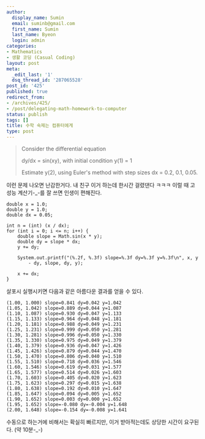 ```yaml
---
author:
  display_name: Sumin
  email: suminb@gmail.com
  first_name: Sumin
  last_name: Byeon
  login: admin
categories:
- Mathematics
- 생활 코딩 (Casual Coding)
layout: post
meta:
  _edit_last: '1'
  dsq_thread_id: '287065528'
post_id: '425'
published: true
redirect_from:
- /archives/425/
- /post/delegating-math-homework-to-computer
status: publish
tags: []
title: 수학 숙제는 컴퓨터에게
type: post
---
```

> Consider the differential equation
>
> dy/dx = sin(xy), with initial condition y(1) = 1
>
> Estimate y(2), using Euler's method with step sizes dx = 0.2, 0.1, 0.05.

이런 문제 나오면 난감한거다. 내 친구 이거 하는데 한시간 걸렸댄다 ㅋㅋㅋ
이럴 때 고성능 계산기-_-를 잘 쓰면 인생이 편해진다.

	double x = 1.0;
	double y = 1.0;
	double dx = 0.05;

	int n = (int) (x / dx);
	for (int i = 0; i <= n; i++) {
	    double slope = Math.sin(x * y);
	    double dy = slope * dx;
	    y += dy;

	    System.out.printf("(%.2f, %.3f) slope=%.3f dy=%.3f y=%.3f\n", x, y
		    - dy, slope, dy, y);

	    x += dx;
	}

살포시 실행시키면 다음과 같은 아름다운 결과를 얻을 수 있다.

	(1.00, 1.000) slope=0.841 dy=0.042 y=1.042
	(1.05, 1.042) slope=0.889 dy=0.044 y=1.087
	(1.10, 1.087) slope=0.930 dy=0.047 y=1.133
	(1.15, 1.133) slope=0.964 dy=0.048 y=1.181
	(1.20, 1.181) slope=0.988 dy=0.049 y=1.231
	(1.25, 1.231) slope=0.999 dy=0.050 y=1.281
	(1.30, 1.281) slope=0.996 dy=0.050 y=1.330
	(1.35, 1.330) slope=0.975 dy=0.049 y=1.379
	(1.40, 1.379) slope=0.936 dy=0.047 y=1.426
	(1.45, 1.426) slope=0.879 dy=0.044 y=1.470
	(1.50, 1.470) slope=0.806 dy=0.040 y=1.510
	(1.55, 1.510) slope=0.718 dy=0.036 y=1.546
	(1.60, 1.546) slope=0.619 dy=0.031 y=1.577
	(1.65, 1.577) slope=0.514 dy=0.026 y=1.603
	(1.70, 1.603) slope=0.405 dy=0.020 y=1.623
	(1.75, 1.623) slope=0.297 dy=0.015 y=1.638
	(1.80, 1.638) slope=0.192 dy=0.010 y=1.647
	(1.85, 1.647) slope=0.094 dy=0.005 y=1.652
	(1.90, 1.652) slope=0.003 dy=0.000 y=1.652
	(1.95, 1.652) slope=-0.080 dy=-0.004 y=1.648
	(2.00, 1.648) slope=-0.154 dy=-0.008 y=1.641

수동으로 하는거에 비해서는 확실히 빠르지만, 이거 받아적는데도 상당한 시간이 요구된다. (약 10분-_-)

